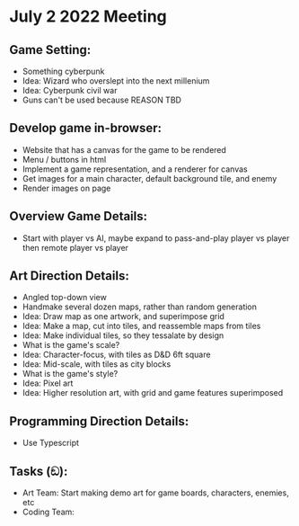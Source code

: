 # July 2 2022 Meeting 

## Game Setting:
- Something cyberpunk
- Idea: Wizard who overslept into the next millenium
- Idea: Cyberpunk civil war
- Guns can't be used because REASON TBD


## Develop game in-browser:
- Website that has a canvas for the game to be rendered
- Menu / buttons in html
- Implement a game representation, and a renderer for canvas
- Get images for a main character, default background tile, and enemy
- Render images on page


## Overview Game Details:
- Start with player vs AI, maybe expand to pass-and-play player vs player then remote player vs player


## Art Direction Details:
- Angled top-down view
- Handmake several dozen maps, rather than random generation
- Idea: Draw map as one artwork, and superimpose grid
- Idea: Make a map, cut into tiles, and reassemble maps from tiles
- Idea: Make individual tiles, so they tessalate by design
- What is the game's scale?
- Idea: Character-focus, with tiles as D&D 6ft square
- Idea: Mid-scale, with tiles as city blocks
- What is the game's style?
- Idea: Pixel art
- Idea: Higher resolution art, with grid and game features superimposed


## Programming Direction Details:
- Use Typescript 


## Tasks (ඞ): 
- Art Team: Start making demo art for game boards, characters, enemies, etc
- Coding Team: 

